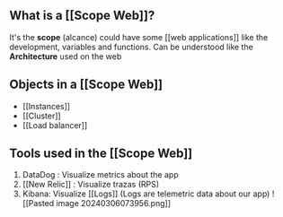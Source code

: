 ## What is a [[Scope Web]]?

It's the **scope** (alcance) could have some [[web applications]] like the development, variables and functions. Can be understood like the **Architecture** used on the web

## Objects in a [[Scope Web]]
* [[Instances]] 
* [[Cluster]]
* [[Load balancer]]


## Tools used in the [[Scope Web]]

1. DataDog : Visualize metrics about the app
2. [[New Relic]] : Visualize trazas (RPS)
3. Kibana: Visualize [[Logs]] (Logs are telemetric data about our app)
![[Pasted image 20240306073956.png]]
